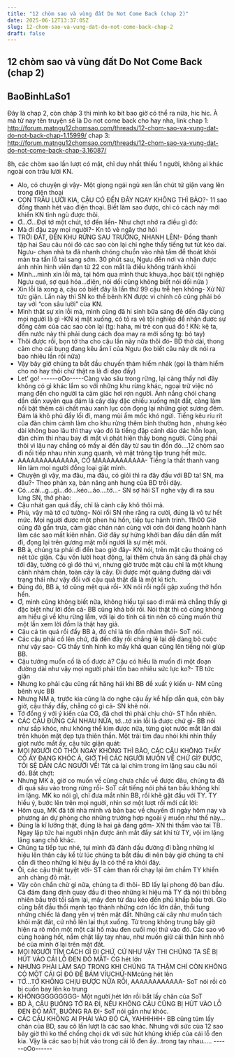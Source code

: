 ```yaml
---
title: "12 chòm sao và vùng đất Do Not Come Back (chap 2)"
date: 2025-06-12T13:37:05Z
slug: 12-chom-sao-va-vung-dat-do-not-come-back-chap-2
draft: false
---
```


## 12 chòm sao và vùng đất Do Not Come Back (chap 2)

## BaoBinhLaSo1

Đây là chap 2, còn cháp 3 thì mình ko bít bao giờ có thể ra nữa, hic hic. À mà từ nay tên truyện sẽ là Do not come back cho hay nha, 
link chap 1:
http://forum.matngu12chomsao.com/threads/12-chom-sao-va-vung-dat-do-not-back-chap-1.15999/
chap 3:
http://forum.matngu12chomsao.com/threads/12-chom-sao-va-vung-dat-do-not-come-back-chap-3.16087/
 
8h, các chòm sao lần lượt có mặt, chỉ duy nhất thiếu 1 người, không ai khác ngoài con trâu lười KN.
- Alo, có chuyện gì vậy- Một giọng ngái ngủ xen lẫn chút tứ giận vang lên trong điện thoại
- CON TRÂU LƯỜI KIA, CẬU CÓ ĐẾN ĐÂY NGAY KHÔNG THÌ BẢO?- 11 sao đồng thanh hét vào điện thoại. Biết làm sao được, chỉ có cách này mới khiến KN tỉnh ngù được thôi.
- Ơ…Ơ…Đợi tớ một chút, tớ đến liền- Như chợt nhớ ra điều gì đó:
- Mà đi đâu zạy mọi người?- Kn tỏ vẻ ngây thơ hỏi
- TRỜI ĐẤT, ĐẾN KHU RỪNG SAU TRƯỜNG, NHANH LÊN!- Đồng thanh tập hai
Sau câu nói đó các sao còn lại chỉ nghe thấy tiếng tut tút kéo dai. Ngưu- chan nhà ta đã nhanh chóng chuồn vào nhà tắm để thoát khỏi màn tra tấn lỗ tai sang sớm.
30 phút sau, Ngưu đến nơi và nhận được ánh nhìn hình viên đạn từ 22 con mắt là điều không tránh khỏi
- Mình…mình xin lỗi mà, tại hôm qua mình thưc khuya..học bài( tội nghiệp Ngưu quá, sợ quá hóa…điên, nói dối cũng không biết nói dối nữa )
- Xin lỗi là xong à, cậu có biết đây là lẩn thứ 99 cậu trễ hẹn không- Xử Nữ tức giận. Lần này thì SN ko thể bênh KN được vì chính cô cũng phải bó tay với “con sâu lười” cùa KN.
- Mình thật sự xin lỗi mà, mình cũng đã hi sinh bữa sáng đẻ dến đây cùng mọi người là gì -KN xị mặt xuống, có tỏ ra vẻ tội nghiệp để nhận đươc sự đồng cảm của các sao còn lại (tg: haha, mi trẻ con quá đó ! KN: kệ ta, đến nước này thì phải dung cách đoa may ra mới sống tg: bó tay)
- Thôi được rồi, bọn tớ tha cho cậu lần này nữa thôi đó- BD thở dài, thong cảm cho cái bụng đang kêu ầm ĩ của Ngưu (ko biết câu này dk nói ra bao nhiêu lần rồi nữa)
- Vậy bây giờ chúng ta bắt đầu chuyến thám hiểm nhák (gọi là thám hiểm cho nó hay thôi chứ thật ra là đi dạo đấy)
- Let’ go!
------oOo-----​Càng vào sâu trong rừng, lại càng thấy nơi đây không có gì khác lắm so với những khu rừng khác, ngoại trừ việc nó mang đến cho người ta cảm giác hơi rợn người. Ánh nắng chói chang dần dần xuyên qua đám lá cây dày đặc chiếu xuống mặt đất, càng làm nổi bật thêm cái chất màu xanh lục còn đọng lại những giọt sương đêm. Đám lá khô phủ đầy lối đi, mang mùi ẩm mốc khó ngửi. Tiếng kêu ríu rít của đàn chim càmh làm cho khu rừng thêm bình thường hơn , nhưng kéo dài không bao lâu thì thay vào đó là tiếng đập cánh dáo dác hỗn loạn, đàn chim thi nhau bay đi mất vì phát hiện thấy bong người. Cũng phải thôi vì lâu nay chẳng có mấy ai đến đây từ sau tin đồn đó….12 chòm sao đi nối tiếp nhau nhìn xung quanh, vè mặt trông tập trung hết mức.
- AAAAAAAAAAAAAA, CÓ MAAAAAAAAAAA- Tiếng la thất thanh vang lên làm mọi người đồng loại giật mình.
- Chuyện gì vậy, ma đâu, ma đâu, có giỏi thì ra đây đấu với BD ta! SN, ma đâu?- Theo phản xạ, bản năng anh hung của BD trỗi dậy.
- Có…cái…g…gì…đó…kéo…áo….tớ…- SN sợ hãi
ST nghe vậy đi ra sau lưng SN, thở phào:
- Cậu nhát gan quá đấy, chỉ là cành cây khô thôi mà.
- Phù, vậy mà tớ cứ tưởng- Nói rồi SN nhe răng ra cười, đúng là vô tư hết mức.
Mọi người được một phen hú hồn, tiếp tục hành trinh.
11h00
Giờ cũng đã gẩn trưa, cảm giác chán nản cùng với cơn đói đang hoành hành làm các sao mất kiên nhẫn. Giờ đây sự hứng khởi ban đầu dần dần mất đi, đọng lại trên gương mặt mỗi người là sự mệt mỏi.
- BB à, chúng ta phải đi đến bao giờ đây- KN nói, trên mặt cậu thoáng có nét tức giận. Cậu vốn lười hoạt động, lại thêm chưa ăn sáng đã phải chạy tới đây, tưởng có gì đó thú vị, nhưng giờ trước mặt cậu chỉ là một khung cảnh nhàm chán, toàn cây là cây. Đi được một quãng đường dài với trạng thái như vậy đối với cậu quả thật đã là một kì tích.
- Đúng đó, BB à, tớ cũng mệt quá rồi- XN nói rồi ngồi gập xuống thở hổn hển.
- Ơ, mình cũng không biết nữa, không hiểu tại sao đi mãi mà chẳng thấy gì đặc biệt như lời đồn cả- BB cũng khá bối rối. Nói thật thì cô cũng không am hiểu gì về khu rừng lắm, với lại do tính cả tin nên cô cũng muốn thử một lần xem lời đồm là thật hay giả.
- Cậu cả tin quá rồi đấy BB à, đó chỉ là tin đồn nhảm thôi- SoT nói.
- Các cậu phải cố lên chứ, đã đến đây rồi chẳng lẽ lại dễ dàng bỏ cuộc như vậy sao- CG thấy tình hình ko mấy khả quan cũng lên tiếng nói giúp BB.
- Cậu tưởng muốn cố là cố được à? Cậu có hiểu là muốn đi một đoạn đường dài như vậy mọi người phải tốn bao nhiêu sức lực ko?- TB tức giận
- Nhưng ko phải cậu cũng rất hăng hái khi BB đề xuất ý kiến ư- NM cũng bênh vực BB
- Nhưng NM à, trước kia cũng là do nghe cậu ấy kể hấp dẫn quá, còn bây giờ, cậu thấy đấy, chẳng có gì cả- SN khẽ nói.
- Tớ đồng ý với ý kiến của CG, đã chơi thì phải chịu chứ- ST hồn nhiên.
- CÁC CẬU ĐỪNG CÃI NHAU NỮA, tớ…tớ xin lỗi là được chứ gì- BB nói như sắp khóc, như không thể kìm được nữa, từng giọt nước mắt lăn dài trên khuôn mặt đẹp tựa thiên thần.
Một trái tim đau nhói khi nhìn thấy giọt nước mắt ấy, cậu tức giận quát:
- MỌI NGƯỜI CÓ THÔI NGAY KHÔNG THÌ BẢO, CÁC CẬU KHÔNG THẤY CÔ ẤY ĐANG KHÓC À, GIỜ THÌ CÁC NGƯỜI MUỐN VỀ CHỨ GÌ? ĐƯỢC, TÔI SẼ DẪN CÁC NGƯỜI VỀ!
Tất cả lại chìm trong im lặng sau câu nói đó. Bất chợt:
- Nhưng MK à, giờ co muốn về cũng chưa chắc về được đâu, chúng ta đã đi quá sâu vào trong rừng rồi- SoT cất tiếng nói phá tan bầu không khí im lặng.
MK ko nói gì, chỉ đưa mắt nhìn BB, rồi khẽ gật đầu với TY. TY hiểu ý, bước lên trên mọi người, nhìn sơ một lượt rồi mới cất lời:
- Hôm qua, MK đã tới nhà mình và bàn bạc về chuyến đi ngày hôm nay và phương án dự phòng cho những trường hợp ngoài ý muốn như thế này…
- Đúng là kĩ lưỡng thật, đúng là hai gã đáng gờm- XN thì thầm vào tai TB. Ngay lập tức hai người nhận được ánh mắt đầy sát khí từ TY, vội im lặng lảng sang chỗ khác.
- Chúng ta tiếp tục nhé, tụi mình đã đánh dấu đường đi bằng những kí hiệu lên thân cây kể từ lúc chúng ta bắt đầu đi nên bây giờ chúng ta chỉ cần đi theo những kí hiệu ấy là có thể ra khỏi đây.
- Ôi, các cậu thật tuyệt vời- ST cảm than rồi chạy lại ôm chầm TY khiến anh chàng đỏ mặt.
- Vây còn chần chừ gì nữa, chúng ta đi thôi- BD lấy lại phong độ ban đầu.
Cả đám đang định quay đầu đi theo những kí hiệu mà TY đã nói thì bỗng nhiên bầu trời tối sầm lại, mây đen từ đau kéo đến phủ khắp bầu trời. Gío cũng bắt đầu thổi mạnh tạo thành những cơn lốc lớn dần, thổi tung những chiếc lá đang yên vị trên mặt đất. Những cái cây như muốn tách khỏi mặt đât, cứ nhô lên lại thụt xuống. Từ trong không trung bây giờ hiện ra rõ mồn một một cái hố màu đen cuối mọi thứ vào đó. Các sao vô cùng hoảng hốt, nắm chặt lấy tay nhau, như muốn giữ cái thân hình nhỏ bé của mình ở lại trên mặt đất.
- MỌI NGƯỜI TÍM CÁCH GÌ ĐI CHỨ, CỨ NHƯ VẬY THI CHÚNG TA SẼ BỊ HÚT VÀO CÁI LỖ ĐEN ĐÓ MẤT- CG hét lớn
- NHƯNG PHÀI LÀM SAO TRONG KHI CHÚNG TA THẬM CHÍ CÒN KHÔNG CÓ MỘT CÁI GÌ ĐÓ ĐỂ BÁM VÍUCHỨ-NMcũng hét lên
- TỚ…TỚ KHÔNG CHỊU ĐƯỢC NỮA RỒI, AAAAAAAAAAAA- SoT nói rồi cô bị cuốn bay lên ko trung
- KHÔNGGGGGGGGG- Một người hét lớn rồi bắt lấy chân của SoT
- BD À, CẬU BUÔNG TỚ RA ĐI, NẾU KHÔNG CẬU CŨNG BỊ HÚT VÀO LỖ ĐEN ĐÓ MẤT, BUÔNG RA ĐI- SoT nói gần như khóc.
- CÁC CẬU KHÔNG AI PHÀI VÀO ĐÓ CẢ, YAHHHHH- BB cũng túm lấy chân của BD, sau cô lần lượt là các sao khác. Nhưng với sức của 12 sao bây giờ thì ko thể chống chọi dk với sức hút khủng khiếp của cái lỗ đen kia. Vậy là các sao bị hút vảo trong cái lỗ đen ấy...trong tay nhau…..
------oOo------​